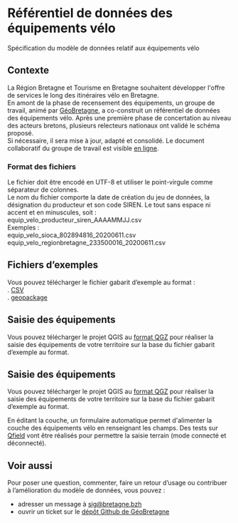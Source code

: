 # Référentiel de données des équipements vélo

Spécification du modèle de données relatif aux équipements vélo

## Contexte

La Région Bretagne et Tourisme en Bretagne souhaitent développer l'offre de services le long des itinéraires vélo en Bretagne.</br>
En amont de la phase de recensement des équipements, un groupe de travail, animé par [GéoBretagne](https://geobretagne.fr), a co-construit un référentiel de données des équipements vélo. Après une première phase de concertation au niveau des acteurs bretons, plusieurs relecteurs nationaux ont validé le schéma proposé.</br>
Si nécessaire, il sera mise à jour, adapté et consolidé. Le document collaboratif du groupe de travail est visible [en ligne](https://docs.google.com/document/d/e/2PACX-1vTJOQw0eMIz8G03DL6oQ2PoRxbROSmbltUPFlGSAR-x6EGSVGnRD58G32OsHe8jNg/pub).</p>

### Format des fichiers

Le fichier doit être encodé en UTF-8 et utiliser le point-virgule comme séparateur de colonnes.</br>
Le nom du fichier comporte la date de création du jeu de données, la désignation du producteur et son code SIREN. Le tout sans espace ni accent et en minuscules, soit : equip_velo_producteur_siren_AAAAMMJJ.csv</br>
Exemples :</br>
equip_velo_sioca_802894816_20200611.csv</br>
equip_velo_regionbretagne_233500016_20200611.csv

## Fichiers d’exemples

Vous pouvez télécharger le fichier gabarit d’exemple au format :</br>
. [CSV](https://github.com/geobretagne/schema-equipements-velo/raw/v0.3.0/exemple-valide.csv)</br>
. [geopackage](https://github.com/geobretagne/schema-equipements-velo/raw/v0.3.0/exemple-valide.gpkg)

## Saisie des équipements

Vous pouvez télécharger le projet QGIS au [format QGZ](https://github.com/geobretagne/schema-equipements-velo/raw/v0.3.0/saisie-equipements-velo.qgz) pour réaliser  la saisie des équipements de votre territoire sur la base du fichier gabarit d’exemple au format.

## Saisie des équipements

Vous pouvez télécharger le projet QGIS au [format QGZ](https://github.com/geobretagne/schema-equipements-velo/raw/v0.2.0/saisie-equipements-velo.qgz) pour réaliser  la saisie des équipements de votre territoire sur la base du fichier gabarit d’exemple au format.

En éditant la couche, un formulaire automatique permet d'alimenter la couche des équipements vélo en renseignant les champs.
Des tests sur [Qfield](https://qfield.org/) vont être réalisés pour permettre la saisie terrain (mode connecté et déconnecté).

## Voir aussi

Pour poser une question, commenter, faire un retour d’usage ou contribuer à l’amélioration du modèle de données, vous pouvez :
- adresser un message à sig@bretagne.bzh
- ouvrir un ticket sur le [dépôt Github de GéoBretagne](https://github.com/geobretagne/schema-equipements-velo/issues)
